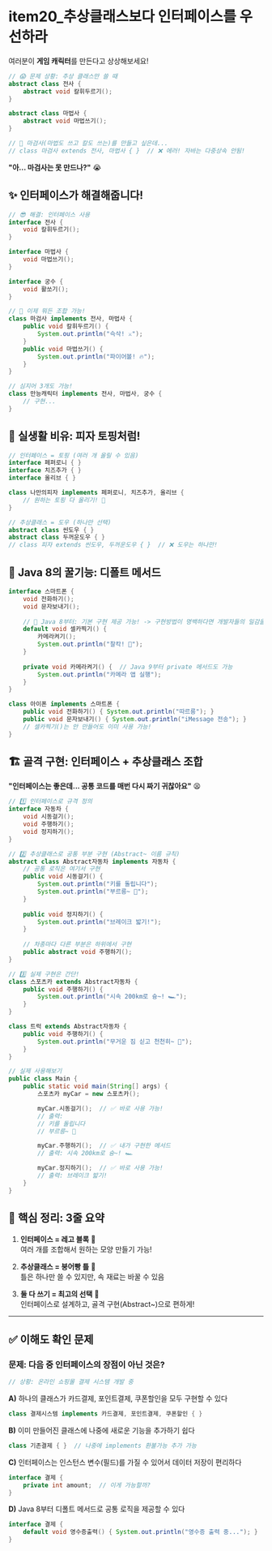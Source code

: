 # item20_추상클래스보다 인터페이스를 우선하라

여러분이 **게임 캐릭터**를 만든다고 상상해보세요!

```java
// 😱 문제 상황: 추상 클래스만 쓸 때
abstract class 전사 {
    abstract void 칼휘두르기();
}

abstract class 마법사 {
    abstract void 마법쓰기();
}

// 🤯 마검사(마법도 쓰고 칼도 쓰는)를 만들고 싶은데...
// class 마검사 extends 전사, 마법사 { }  // ❌ 에러! 자바는 다중상속 안됨!
```

**"아... 마검사는 못 만드나?"** 😭

## ✨ 인터페이스가 해결해줍니다!

```java
// 😎 해결: 인터페이스 사용
interface 전사 {
    void 칼휘두르기();
}

interface 마법사 {
    void 마법쓰기();
}

interface 궁수 {
    void 활쏘기();
}

// 🎉 이제 뭐든 조합 가능!
class 마검사 implements 전사, 마법사 {
    public void 칼휘두르기() { 
        System.out.println("슥삭! ⚔️"); 
    }
    public void 마법쓰기() { 
        System.out.println("파이어볼! 🔥"); 
    }
}

// 심지어 3개도 가능!
class 만능캐릭터 implements 전사, 마법사, 궁수 {
    // 구현...
}
```

## 🍕 실생활 비유: 피자 토핑처럼!

```java
// 인터페이스 = 토핑 (여러 개 올릴 수 있음)
interface 페퍼로니 { }
interface 치즈추가 { }
interface 올리브 { }

class 나만의피자 implements 페퍼로니, 치즈추가, 올리브 {
    // 원하는 토핑 다 올리기! 🍕
}

// 추상클래스 = 도우 (하나만 선택)
abstract class 씬도우 { }
abstract class 두꺼운도우 { }
// class 피자 extends 씬도우, 두꺼운도우 { }  // ❌ 도우는 하나만!
```

## 📱 Java 8의 꿀기능: 디폴트 메서드

```java
interface 스마트폰 {
    void 전화하기();
    void 문자보내기();
    
    // 🎁 Java 8부터: 기본 구현 제공 가능! -> 구현방법이 명백하다면 개발자들의 일감을 덜어줌.
    default void 셀카찍기() {
        카메라켜기();
        System.out.println("찰칵! 📸");
    }
    
    private void 카메라켜기() {  // Java 9부터 private 메서드도 가능
        System.out.println("카메라 앱 실행");
    }
}

class 아이폰 implements 스마트폰 {
    public void 전화하기() { System.out.println("따르릉"); }
    public void 문자보내기() { System.out.println("iMessage 전송"); }
    // 셀카찍기()는 안 만들어도 이미 사용 가능!
}
```

## 🏗️ 골격 구현: 인터페이스 + 추상클래스 조합

**"인터페이스는 좋은데... 공통 코드를 매번 다시 짜기 귀찮아요"** 😫

```java
// 1️⃣ 인터페이스로 규격 정의
interface 자동차 {
    void 시동걸기();
    void 주행하기();
    void 정지하기();
}

// 2️⃣ 추상클래스로 공통 부분 구현 (Abstract~ 이름 규칙)
abstract class Abstract자동차 implements 자동차 {
    // 공통 로직은 여기서 구현
    public void 시동걸기() {
        System.out.println("키를 돌립니다");
        System.out.println("부르릉~ 🚗");
    }
    
    public void 정지하기() {
        System.out.println("브레이크 밟기!");
    }
    
    // 차종마다 다른 부분은 하위에서 구현
    public abstract void 주행하기();
}

// 3️⃣ 실제 구현은 간단!
class 스포츠카 extends Abstract자동차 {
    public void 주행하기() {
        System.out.println("시속 200km로 슝~! 🏎️");
    }
}

class 트럭 extends Abstract자동차 {
    public void 주행하기() {
        System.out.println("무거운 짐 싣고 천천히~ 🚚");
    }
}

// 실제 사용해보기
public class Main {
    public static void main(String[] args) {
        스포츠카 myCar = new 스포츠카();

        myCar.시동걸기();  // ✅ 바로 사용 가능!
        // 출력: 
        // 키를 돌립니다
        // 부르릉~ 🚗

        myCar.주행하기();  // ✅ 내가 구현한 메서드
        // 출력: 시속 200km로 슝~! 🏎️

        myCar.정지하기();  // ✅ 바로 사용 가능!
        // 출력: 브레이크 밟기!
    }
}
```



## 🎯 핵심 정리: 3줄 요약

1. **인터페이스 = 레고 블록** 🧱  
   여러 개를 조합해서 원하는 모양 만들기 가능!

2. **추상클래스 = 붕어빵 틀** 🥞  
   틀은 하나만 쓸 수 있지만, 속 재료는 바꿀 수 있음

3. **둘 다 쓰기 = 최고의 선택** 💪  
   인터페이스로 설계하고, 골격 구현(Abstract~)으로 편하게!

---

## ✅ 이해도 확인 문제

### 문제: 다음 중 인터페이스의 장점이 **아닌** 것은?

```java
// 상황: 온라인 쇼핑몰 결제 시스템 개발 중
```

**A)** 하나의 클래스가 카드결제, 포인트결제, 쿠폰할인을 모두 구현할 수 있다
```java
class 결제시스템 implements 카드결제, 포인트결제, 쿠폰할인 { }
```

**B)** 이미 만들어진 클래스에 나중에 새로운 기능을 추가하기 쉽다
```java
class 기존결제 { }  // 나중에 implements 환불가능 추가 가능
```

**C)** 인터페이스는 인스턴스 변수(필드)를 가질 수 있어서 데이터 저장이 편리하다
```java
interface 결제 {
    private int amount;  // 이게 가능할까?
}
```

**D)** Java 8부터 디폴트 메서드로 공통 로직을 제공할 수 있다
```java
interface 결제 {
    default void 영수증출력() { System.out.println("영수증 출력 중..."); }
}
```
